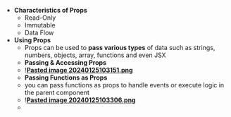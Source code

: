 - **Characteristics of Props**
	- Read-Only
	- Immutable
	- Data Flow
- **Using Props** 
	- Props can be used to **pass various types** of data such as strings, numbers, objects, array, functions and even JSX 
	- **Passing & Accessing Props**
	- !**[Pasted image 20240125103151.png](../notes/Pasted_image_20240125103151.png)**
	- **Passing Functions as Props** 
	- you can pass functions as props to handle events or execute logic in the parent component 
	- !**[Pasted image 20240125103306.png](../notes/Pasted_image_20240125103306.png)**
	- 